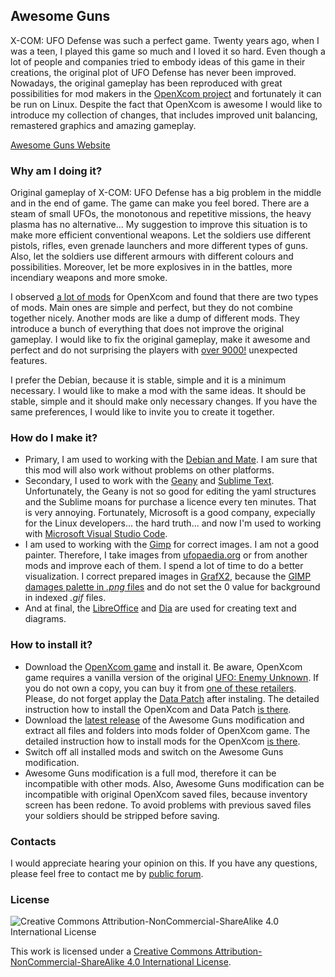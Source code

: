 ## Awesome Guns

X-COM: UFO Defense was such a perfect game. Twenty years ago, when I was a teen, I played this game so much and I loved it so hard. Even though a lot of people and companies tried to embody ideas of this game in their creations, the original plot of UFO Defense has never been improved. Nowadays, the original gameplay has been reproduced with great possibilities for mod makers in the [OpenXcom project](https://github.com/SupSuper/OpenXcom) and fortunately it can be run on Linux. Despite the fact that OpenXcom is awesome I would like to introduce my collection of changes, that includes improved unit balancing, remastered graphics and amazing gameplay.

[Awesome Guns Website](https://canadianbeaver.github.io/AwesomeGuns)

### Why am I doing it?

Original gameplay of X-COM: UFO Defense has a big problem in the middle and in the end of game. The game can make you feel bored. There are a steam of small UFOs, the monotonous and repetitive missions, the heavy plasma has no alternative...  My suggestion to improve this situation is to make more efficient conventional weapons. Let the soldiers use different pistols, rifles, even grenade launchers and more different types of guns. Also, let the soldiers use different armours with different colours and possibilities. Moreover, let be more explosives in in the battles, more incendiary weapons and more smoke.

I observed [a lot of mods](https://openxcom.mod.io) for OpenXcom and found that there are two types of mods. Main ones are simple and perfect, but they do not combine together nicely. Another mods are like a dump of different mods. They introduce a bunch of everything that does not improve the original gameplay. I would like to fix the original gameplay, make it awesome and perfect and do not surprising the players with [over 9000!](https://en.wikipedia.org/wiki/It's_Over_9000!) unexpected features.

I prefer the Debian, because it is stable, simple and it is a minimum necessary. I would like to make a mod with the same ideas. It should be stable, simple and it should make only necessary changes. If you have the same preferences, I would like to invite you to create it together.

### How do I make it?

* Primary, I am used to working with the [Debian and Mate](https://www.codeproject.com/articles/1086376/building-useful-homestation-from-ugly-debian). I am sure that this mod will also work without problems on other platforms.
* Secondary, I used to work with the [Geany](https://www.geany.org/) and [Sublime Text](https://www.sublimetext.com/). Unfortunately, the Geany is not so good for editing the yaml structures and the Sublime moans for purchase a licence every ten minutes. That is very annoying. Fortunately, Microsoft is a good company, expecially for the Linux developers... the hard truth... and now I'm used to working with [Microsoft Visual Studio Code](https://code.visualstudio.com).
* I am used to working with the [Gimp](https://www.gimp.org/) for correct images. I am not a good painter. Therefore, I take images from [ufopaedia.org](http://ufopaedia.org/index.php/Ruleset_Vanilla_IDs_(OpenXcom)) or from another mods and improve each of them. I spend a lot of time to do a better visualization. I correct prepared images in [GrafX2](http://pulkomandy.tk/projects/GrafX2), because the [GIMP damages palette in *.png* files](http://openxcom.org/forum/index.php?topic=2676.0) and do not set the 0 value for background in indexed *.gif* files.
* And at final, the [LibreOffice](http://www.libreoffice.org/) and [Dia](https://wiki.gnome.org/Apps/Dia/) are used for creating text and diagrams.

### How to install it?

* Download the [OpenXcom game](https://openxcom.org/git-builds/) and install it. Be aware, OpenXcom game requires a vanilla version of the original [UFO: Enemy Unknown](https://en.wikipedia.org/wiki/UFO:_Enemy_Unknown). If you do not own a copy, you can buy it from [one of these retailers](http://ufopaedia.org/index.php/Where_to_Get_the_Games). Please, do not forget applay the [Data Patch](http://openxcom.org/downloads-extras) after instaling. The detailed instruction how to install the OpenXcom and Data Patch [is there](https://www.ufopaedia.org/index.php/Installing_(OpenXcom)).
* Download the [latest release](https://github.com/CanadianBeaver/AwesomeGuns/releases/latest) of the Awesome Guns modification and extract all files and folders into mods folder of OpenXcom game. The detailed instruction how to install mods for the OpenXcom [is there](https://www.ufopaedia.org/index.php/Mods_(OpenXcom)#Installing_Mods_for_the_Nightly_Version). 
* Switch off all installed mods and switch on the Awesome Guns modification.
* Awesome Guns modification is a full mod, therefore it can be incompatible with other mods. Also, Awesome Guns modification can be incompatible with original OpenXcom saved files, because inventory screen has been redone. To avoid problems with previous saved files your soldiers should be stripped before saving.

### Contacts

I would appreciate hearing your opinion on this. If you have any questions, please feel free to contact me by [public forum](https://openxcom.org/forum/index.php/topic,4823.0.html).

### License

![Creative Commons Attribution-NonCommercial-ShareAlike 4.0 International License](https://i.creativecommons.org/l/by-nc-sa/4.0/88x31.png "Creative Commons Attribution-NonCommercial-ShareAlike 4.0 International License")

This work is licensed under a [Creative Commons Attribution-NonCommercial-ShareAlike 4.0 International License](http://creativecommons.org/licenses/by-nc-sa/4.0/).
